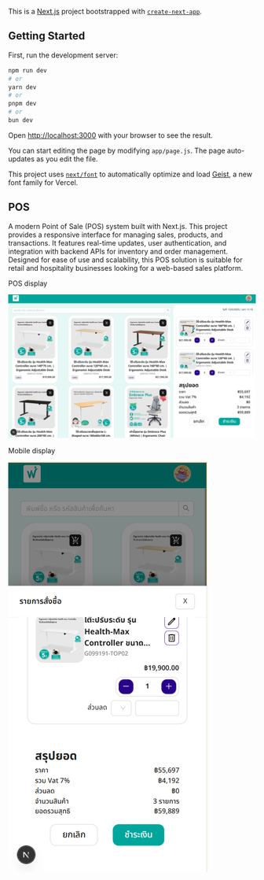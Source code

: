 This is a [Next.js](https://nextjs.org) project bootstrapped with [`create-next-app`](https://nextjs.org/docs/app/api-reference/cli/create-next-app).

## Getting Started

First, run the development server:

```bash
npm run dev
# or
yarn dev
# or
pnpm dev
# or
bun dev
```

Open [http://localhost:3000](http://localhost:3000) with your browser to see the result.

You can start editing the page by modifying `app/page.js`. The page auto-updates as you edit the file.

This project uses [`next/font`](https://nextjs.org/docs/app/building-your-application/optimizing/fonts) to automatically optimize and load [Geist](https://vercel.com/font), a new font family for Vercel.

## POS

A modern Point of Sale (POS) system built with Next.js. This project provides a responsive interface for managing sales, products, and transactions. It features real-time updates, user authentication, and integration with backend APIs for inventory and order management. Designed for ease of use and scalability, this POS solution is suitable for retail and hospitality businesses looking for a web-based sales platform.

POS display

![alt text](image.png)

Mobile display

![alt text](image-1.png)
